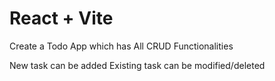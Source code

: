 # React + Vite

Create a Todo App which has All CRUD Functionalities

New task can be added
Existing task can be modified/deleted
